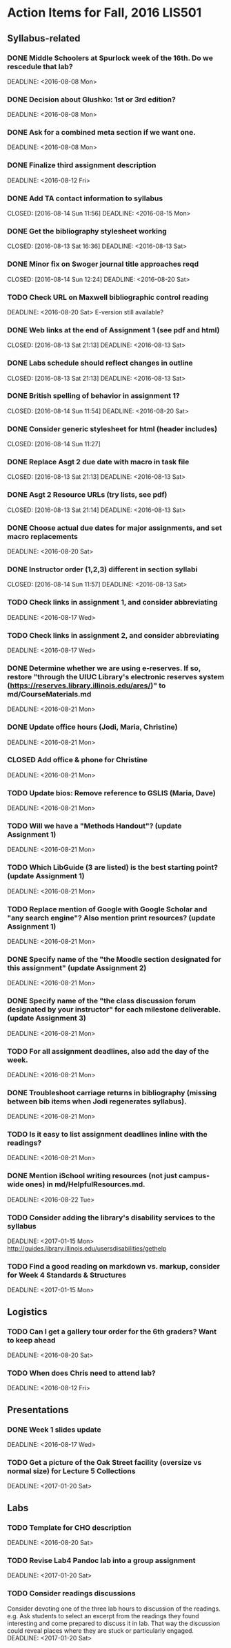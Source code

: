 Action Items for Fall, 2016 LIS501
==================================

Syllabus-related
----------------

### DONE Middle Schoolers at Spurlock week of the 16th. Do we rescedule that lab?

DEADLINE: &lt;2016-08-08 Mon&gt;

### DONE Decision about Glushko: 1st or 3rd edition?

DEADLINE: &lt;2016-08-08 Mon&gt;

### DONE Ask for a combined meta section if we want one.

DEADLINE: &lt;2016-08-08 Mon&gt;

### DONE Finalize third assignment description

DEADLINE: &lt;2016-08-12 Fri&gt;

### DONE Add TA contact information to syllabus

CLOSED: \[2016-08-14 Sun 11:56\] DEADLINE: &lt;2016-08-15 Mon&gt;

### DONE Get the bibliography stylesheet working

CLOSED: \[2016-08-13 Sat 16:36\] DEADLINE: &lt;2016-08-13 Sat&gt;

### DONE Minor fix on Swoger journal title approaches reqd

CLOSED: \[2016-08-14 Sun 12:24\] DEADLINE: &lt;2016-08-20 Sat&gt;

### TODO Check URL on Maxwell bibliographic control reading

DEADLINE: &lt;2016-08-20 Sat&gt; E-version still available?

### DONE Web links at the end of Assignment 1 (see pdf and html)

CLOSED: \[2016-08-13 Sat 21:13\] DEADLINE: &lt;2016-08-13 Sat&gt;

### DONE Labs schedule should reflect changes in outline

CLOSED: \[2016-08-13 Sat 21:13\] DEADLINE: &lt;2016-08-13 Sat&gt;

### DONE British spelling of behavior in assignment 1?

CLOSED: \[2016-08-14 Sun 11:54\] DEADLINE: &lt;2016-08-20 Sat&gt;

### DONE Consider generic stylesheet for html (header includes)

CLOSED: \[2016-08-14 Sun 11:27\]

### DONE Replace Asgt 2 due date with macro in task file

CLOSED: \[2016-08-13 Sat 21:13\] DEADLINE: &lt;2016-08-13 Sat&gt;

### DONE Asgt 2 Resource URLs (try lists, see pdf)

CLOSED: \[2016-08-13 Sat 21:14\] DEADLINE: &lt;2016-08-13 Sat&gt;

### DONE Choose actual due dates for major assignments, and set macro replacements

DEADLINE: &lt;2016-08-20 Sat&gt;

### DONE Instructor order (1,2,3) different in section syllabi

CLOSED: \[2016-08-14 Sun 11:57\] DEADLINE: &lt;2016-08-13 Sat&gt;

### TODO Check links in assignment 1, and consider abbreviating

DEADLINE: &lt;2016-08-17 Wed&gt;

### TODO Check links in assignment 2, and consider abbreviating

DEADLINE: &lt;2016-08-17 Wed&gt;

### DONE Determine whether we are using e-reserves. If so, restore "through the UIUC Library's electronic reserves system (<https://reserves.library.illinois.edu/ares/>)" to md/CourseMaterials.md

DEADLINE: &lt;2016-08-21 Mon&gt;

### DONE Update office hours (Jodi, Maria, Christine)

DEADLINE: &lt;2016-08-21 Mon&gt;

### CLOSED Add office & phone for Christine

DEADLINE: &lt;2016-08-21 Mon&gt;

### TODO Update bios: Remove reference to GSLIS (Maria, Dave)

DEADLINE: &lt;2016-08-21 Mon&gt;

### TODO Will we have a "Methods Handout"? (update Assignment 1)

DEADLINE: &lt;2016-08-21 Mon&gt;

### TODO Which LibGuide (3 are listed) is the best starting point? (update Assignment 1)

DEADLINE: &lt;2016-08-21 Mon&gt;

### TODO Replace mention of Google with Google Scholar and "any search engine"? Also mention print resources? (update Assignment 1)

DEADLINE: &lt;2016-08-21 Mon&gt;

### DONE Specify name of the "the Moodle section designated for this assignment" (update Assignment 2)

DEADLINE: &lt;2016-08-21 Mon&gt;

### DONE Specify name of the "the class discussion forum designated by your instructor" for each milestone deliverable. (update Assignment 3)

DEADLINE: &lt;2016-08-21 Mon&gt;

### TODO For all assignment deadlines, also add the day of the week.

DEADLINE: &lt;2016-08-21 Mon&gt;

### DONE Troubleshoot carriage returns in bibliography (missing between bib items when Jodi regenerates syllabus).

DEADLINE: &lt;2016-08-21 Mon&gt;

### TODO Is it easy to list assignment deadlines inline with the readings?

DEADLINE: &lt;2016-08-21 Mon&gt;

### DONE Mention iSchool writing resources (not just campus-wide ones) in md/HelpfulResources.md.

DEADLINE: &lt;2016-08-22 Tue&gt;

### TODO Consider adding the library's disability services to the syllabus

DEADLINE: &lt;2017-01-15 Mon&gt;
http://guides.library.illinois.edu/usersdisabilities/gethelp

### TODO Find a good reading on markdown vs. markup, consider for Week 4 Standards & Structures
DEADLINE: &lt;2017-01-15 Mon&gt;

Logistics
---------

### TODO Can I get a gallery tour order for the 6th graders? Want to keep ahead

DEADLINE: &lt;2016-08-20 Sat&gt;

### TODO When does Chris need to attend lab?

DEADLINE: &lt;2016-08-12 Fri&gt;

Presentations
-------------

### DONE Week 1 slides update

DEADLINE: &lt;2016-08-17 Wed&gt;

### TODO Get a picture of the Oak Street facility (oversize vs normal size) for Lecture 5 Collections
DEADLINE: &lt;2017-01-20 Sat&gt;

Labs
----

### TODO Template for CHO description

DEADLINE: &lt;2016-08-20 Sat&gt;

### TODO Revise Lab4 Pandoc lab into a group assignment
DEADLINE: &lt;2017-01-20 Sat&gt;

### TODO Consider readings discussions
Consider devoting one of the three lab hours
to discussion of the readings. e.g. Ask students to select an
excerpt from the readings they found interesting and come prepared to
discuss it in lab. That way the discussion could reveal places where
they are stuck or particularly engaged.
DEADLINE: &lt;2017-01-20 Sat&gt;
